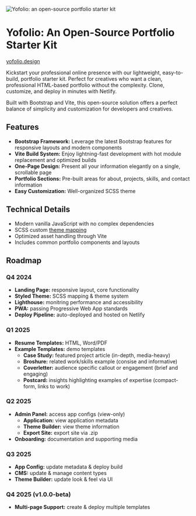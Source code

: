 ![Yofolio: an open-source portfolio starter kit](https://github.com/user-attachments/assets/7bba3591-afdb-46f0-8349-fef9a6e28ee8)

# Yofolio: An Open-Source Portfolio Starter Kit

[yofolio.design](https://yofolio.design/)

Kickstart your professional online presence with our lightweight, easy-to-build, portfolio starter kit. Perfect for creatives who want a clean, professional HTML-based portfolio without the complexity. Clone, customize, and deploy in minutes with Netlify.

Built with Bootstrap and Vite, this open-source solution offers a perfect balance of simplicity and customization for developers and creatives.

## Features

- **Bootstrap Framework:** Leverage the latest Bootstrap features for responsive layouts and modern components
- **Vite Build System:** Enjoy lightning-fast development with hot module replacement and optimized builds
- **One-Page Design:** Present all your information elegantly on a single, scrollable page
- **Portfolio Sections:** Pre-built areas for about, projects, skills, and contact information
- **Easy Customization:** Well-organized SCSS theme

## Technical Details

- Modern vanilla JavaScript with no complex dependencies
- SCSS custom [theme mapping](THEME.md)
- Optimized asset handling through Vite
- Includes common portfolio components and layouts

## Roadmap

### Q4 2024

- **Landing Page:** responsive layout, core functionality
- **Styled Theme:** SCSS mapping & theme system
- **Lighthouse:** monitring performance and accessibility
- **PWA:** passing Progressive Web App standards
- **Deploy Pipeline:** auto-deployed and hosted on Netlify

### Q1 2025

- **Resume Templates:** HTML, Word/PDF
- **Example Templates:** demo templates
    - **Case Study:** featured project article (in-depth, media-heavy)
    - **Broshure:** related work/skills example (consise and informative)
    - **Coverletter:** audience specific callout or engagement (brief and engaging)
    - **Postcard:** insights highlighting examples of expertise (compact-form, links to work)

### Q2 2025

- **Admin Panel:** access app configs (view-only)
    - **Application:** view application metadata
    - **Theme Builder:** view theme information
    - **Export Site:** export site via .zip
- **Onboarding:** documentation and supporting media

### Q3 2025

- **App Config:** update metadata & deploy build
- **CMS:** update & manage content types
- **Theme Builder:** update look & feel via UI

### Q4 2025 (v1.0.0-beta)

- **Multi-page Support:** create & deploy multiple templates
<!-- - **Vue/React Support:** optional SPA support -->
<!-- - **Visual Testing:** Chromatic integration -->
